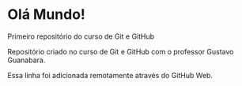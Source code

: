 # Olá Mundo!
 Primeiro repositório do curso de Git e GitHub

Repositório criado no curso de Git e GitHub com o professor Gustavo Guanabara.

Essa linha foi adicionada remotamente através do GitHub Web.
